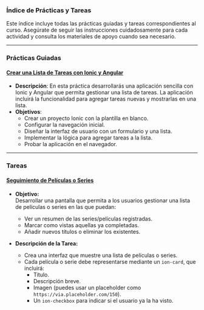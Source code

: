 ### **Índice de Prácticas y Tareas**  

Este índice incluye todas las prácticas guiadas y tareas correspondientes al curso. Asegúrate de seguir las instrucciones cuidadosamente para cada actividad y consulta los materiales de apoyo cuando sea necesario.

---

### **Prácticas Guiadas**  

#### [**Crear una Lista de Tareas con Ionic y Angular**](./1todolist.md)  
- **Descripción**: En esta práctica desarrollarás una aplicación sencilla con Ionic y Angular que permita gestionar una lista de tareas. La aplicación incluirá la funcionalidad para agregar tareas nuevas y mostrarlas en una lista.  
- **Objetivos**:  
    - Crear un proyecto Ionic con la plantilla en blanco.  
    - Configurar la navegación inicial.  
    - Diseñar la interfaz de usuario con un formulario y una lista.  
    - Implementar la lógica para agregar tareas a la lista.  
    - Probar la aplicación en el navegador.  
---

### **Tareas**

#### [**Seguimiento de Películas o Series**](./2seguimientopeliculasseries.md)

- **Objetivo:**  
    Desarrollar una pantalla que permita a los usuarios gestionar una lista de películas o series en las que puedan:  

    - Ver un resumen de las series/películas registradas.  
    - Marcar como vistas aquellas ya completadas.  
    - Añadir nuevos títulos o eliminar los existentes.  

- **Descripción de la Tarea:**
    - Crea una interfaz que muestre una lista de películas o series.  
    - Cada película o serie debe representarse mediante un `ion-card`, que incluirá:  
        - Título.  
        - Descripción breve.  
        - Imagen (puedes usar un placeholder como `https://via.placeholder.com/150`).  
        - Un `ion-checkbox` para indicar si el usuario ya la ha visto.  